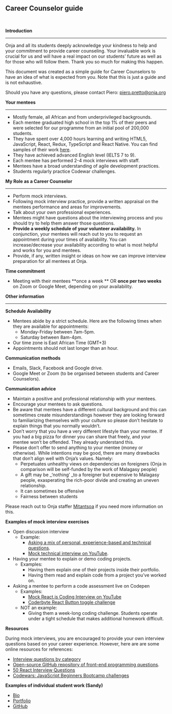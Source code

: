 ## Career Counselor guide
<br/>


**Introduction**



---


Onja and all its students deeply acknowledge your kindness to help and your commitment to provide career counseling. Your invaluable work is crucial for us and will have a real impact on our students’ future as well as for those who will follow them. Thank you so much for making this happen. 

This document was created as a simple guide for Career Counselors to have an idea of what is expected from you. Note that this is just a guide and is not exhaustive.

Should you have any questions, please contact Piero: [piero.pretto@onja.org](mailto:piero.pretto@onja.org)

**Your mentees**

---




* Mostly female, all African and from underprivileged backgrounds.
* Each mentee graduated high school in the top 1% of their peers and were selected for our programme from an initial pool of 200,000 students.
* They have spent over 4,000 hours learning and writing HTML5, JavaScript, React, Redux, TypeScript and React Native. You can find samples of their work [here](https://github.com/Betsimisaraka).
* They have achieved advanced English level (IELTS 7 to 9).
* Each mentee has performed 2-4 mock interviews with staff.
* Mentees have a broad understanding of agile development practices.
* Students regularly practice Codewar challenges.

**My Role as a Career Counselor**

---




* Perform mock interviews.
* Following mock interview practice, provide a written appraisal on the mentees performance and areas for improvements.
* Talk about your own professional experiences.
* Mentees might have questions about the interviewing process and you should try to help them answer those questions.
* **Provide a weekly schedule of your volunteer availability.** In conjunction, your mentees will reach out to you to request an appointment during your times of availability. You can increase/decrease your availability according to what is most helpful and works for you and mentees. 
* Provide, if any, written insight or ideas on how we can improve interview preparation for all mentees at Onja.

**Time commitment**



* Meeting with their mentees **once a week ** OR **once per two weeks** on Zoom or Google Meet, depending on your availability.

**Other information**



---


**Schedule Availability**



* Mentees abide by a strict schedule. Here are the following times when they are available for appointments:
    * Monday-Friday between 7am-5pm.
    * Saturday between 8am-4pm.
* Our time zone is East African Time (GMT+3)
* Appointments should not last longer than an hour.

**Communication methods**



* Emails, Slack, Facebook and Google drive.
* Google Meet or Zoom (to be organised between students and Career Counselors).

**Communication advice**



* Maintain a positive and professional relationship with your mentees. 
* Encourage your mentees to ask questions.
* Be aware that mentees have a different cultural background and this can sometimes create misunderstandings however they are looking forward to familiarizing themselves with your culture so please don’t hesitate to explain things that you normally wouldn’t.
* Don’t worry that you have a very different lifestyle than your mentee. If you had a big pizza for dinner you can share that freely, and your mentee won’t be offended. They already understand this. 
* Please don’t offer to send anything to your mentee (money or otherwise). While intentions may be good, there are many drawbacks that don’t align well with Onja’s values. Namely:
    * Perpetuates unhealthy views on dependencies on foreigners (Onja in comparison will be self-funded by the work of Malagasy people)
    * A gift may be _‘nothing’ _to a foreigner but expensive to Malagasy people, exasperating the rich-poor divide and creating an uneven relationship. 
    * It can sometimes be offensive
    * Fairness between students

Please reach out to Onja staffer [Mitantsoa](mailto:mitantsoa@onja.org) if you need more information on this.

**Examples of mock interview exercises**



* Open discussion interview
    * Example:
        * [Asking a mix of personal, experience-based and technical questions](https://docs.google.com/document/d/1MCl7RGd9-hpVHZtFbrzsqGSRKaWG4OS-mfFBO_cY7S8/edit?usp=sharing).
        * [Mock technical interview on YouTube](https://www.youtube.com/watch?v=057Rs6CgJnY&t=324s).
* Having your mentee to explain or demo coding projects.
    * Examples:
        * Having them explain one of their projects inside their portfolio.
        * Having them read and explain code from a project you’ve worked on.
* Asking a mentee to perform a code assessment live on Codepen
    * Examples:
        * [Mock React.js Coding Interview on YouTube](https://www.youtube.com/watch?v=gnkrDse9QKc)
        * [Coderbyte React Button toggle challenge](https://coderbyte.com/editor/frontend:React%20Button%20Toggle)
    * NOT an example:
        * Giving them a week-long coding challenge. Students operate under a tight schedule that makes additional homework difficult.

**Resources**

During mock interviews, you are encouraged to provide your own interview questions based on your career experience. However, here are are some online resources for references:



* [Interview questions by category](https://docs.google.com/document/d/1MCl7RGd9-hpVHZtFbrzsqGSRKaWG4OS-mfFBO_cY7S8/edit?usp=sharing)
* [Open-source GitHub repository of front-end programming questions](https://github.com/30-seconds/30-seconds-of-interviews).
* [50 React Interview Questions](https://www.edureka.co/blog/interview-questions/react-interview-questions/)
* [Codewars: JavaScript Beginners Bootcamp challenges](https://www.codewars.com/collections/javascript-beginners-bootcamp)

**Examples of individual student work (Sandy)**



* [Bio](https://onja.org/student/student-9/)
* [Portfolio](https://sandy-portfolio.netlify.app/)
* [GitHub](https://github.com/Voninkazo)
